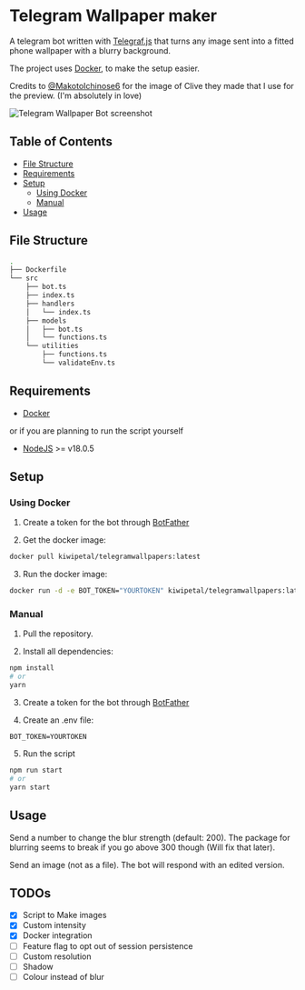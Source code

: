 # Telegram Wallpaper maker

A telegram bot written with [Telegraf.js](https://telegraf.js.org) that turns any image sent into a fitted phone wallpaper with a blurry background.

The project uses [Docker](https://www.docker.com), to make the setup easier.

Credits to [@MakotoIchinose6](https://x.com/MakotoIchinose6/status/1844079729235939375) for the image of Clive they made that I use for the preview. (I'm absolutely in love)

![Telegram Wallpaper Bot screenshot](https://i.imgur.com/Yy6PEGD.png)

## Table of Contents

- [File Structure](#file-structure)
- [Requirements](#requirements)
- [Setup](#setup)
    - [Using Docker](#using-docker)
    - [Manual](#manual)
- [Usage](#usage)

## File Structure
```bash
.
├── Dockerfile
└── src
    ├── bot.ts
    ├── index.ts
    ├── handlers
    │   └── index.ts
    ├── models
    │   ├── bot.ts
    │   └── functions.ts
    └── utilities
        ├── functions.ts
        └── validateEnv.ts
```

## Requirements 

- [Docker](https://www.docker.com)

or if you are planning to run the script yourself

- [NodeJS](https://nodejs.org/en) >= v18.0.5

## Setup

### Using Docker

1. Create a token for the bot through [BotFather](https://t.me/BotFather)

2. Get the docker image:
```bash
docker pull kiwipetal/telegramwallpapers:latest
```

3. Run the docker image:
```bash
docker run -d -e BOT_TOKEN="YOURTOKEN" kiwipetal/telegramwallpapers:latest
```

### Manual

1. Pull the repository.

2. Install all dependencies:
```bash
npm install
# or
yarn
```

3. Create a token for the bot through [BotFather](https://t.me/BotFather)

4. Create an .env file:
```env
BOT_TOKEN=YOURTOKEN
```

5. Run the script
```bash
npm run start
# or
yarn start
```

## Usage

Send a number to change the blur strength (default: 200). The package for blurring seems to break if you go above 300 though (Will fix that later).

Send an image (not as a file). The bot will respond with an edited version.

## TODOs

- [x] Script to Make images
- [x] Custom intensity
- [x] Docker integration
- [ ] Feature flag to opt out of session persistence
- [ ] Custom resolution
- [ ] Shadow
- [ ] Colour instead of blur
